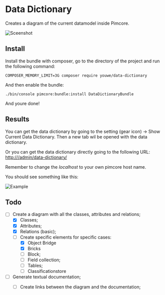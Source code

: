 Data Dictionary
======
Creates a diagram of the current datamodel inside Pimcore.

![Sceenshot](https://image.ibb.co/mRmAgL/Screenshot-2018-10-17-at-23-46-00.png)

## Install

Install the bundle with composer, go to the directory of the project and run the following command:

```
COMPOSER_MEMORY_LIMIT=3G composer require youwe/data-dictionary
```

And then enable the bundle:

```
./bin/console pimcore:bundle:install DataDictionaryBundle
```

And youre done!
## Results

You can get the data dictionary by going to the setting (gear icon) -> Show Current Data Dictionary. Then a new tab wil be opened with the data dictionary.

Or you can get the data dictionary directly going to the following URL: 
[http://<localhost>/admin/data-dictionary/](http://<localhost>/admin/data-dictionary)

Remember to change the *localhost* to your own pimcore host name.

You should see something like this:

![Example](https://image.ibb.co/dF71pU/image.png)


## Todo
- [ ]  Create a diagram with all the classes, attributes and relations;
    - [x] Classes;
    - [x] Attributes;
    - [x] Relations (basic);  
    - [ ]  Create specific elements for specific cases:
        - [x]  Object Bridge
        - [x]  Bricks
        - [ ]  Block;
        - [ ]  Field collection;
        - [ ]  Tables;
        - [ ]  Classificationstore
- [ ] Generate textual documentation;
    - [ ] Create links between the diagram and the documentation;
    
